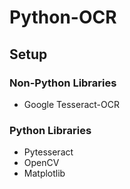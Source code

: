 # Python-OCR 

## Setup

### Non-Python Libraries
  - Google Tesseract-OCR

### Python Libraries
  - Pytesseract
  - OpenCV
  - Matplotlib
  
